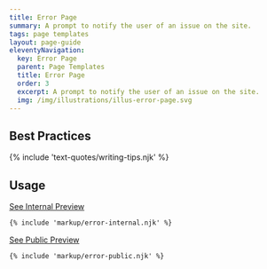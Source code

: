 ```yaml
---
title: Error Page
summary: A prompt to notify the user of an issue on the site.
tags: page templates
layout: page-guide
eleventyNavigation:
  key: Error Page
  parent: Page Templates
  title: Error Page
  order: 3
  excerpt: A prompt to notify the user of an issue on the site.
  img: /img/illustrations/illus-error-page.svg
---
```


## Best Practices

{% include 'text-quotes/writing-tips.njk' %}

## Usage

<a class="btn btn-primary" href="/page-templates/error-page-internal/" target="_blank">See Internal Preview</a>

``` html
{% include 'markup/error-internal.njk' %}
```

<a class="btn btn-primary" href="/page-templates/error-page-public/" target="_blank">See Public Preview</a>

``` html
{% include 'markup/error-public.njk' %}
```

